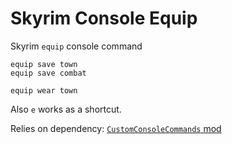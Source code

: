 # Skyrim Console Equip

Skyrim `equip` console command

```
equip save town
equip save combat

equip wear town
```

Also `e` works as a shortcut.

Relies on dependency: [`CustomConsoleCommands` mod](https://github.com/mrowrpurr/CustomConsoleCommands)